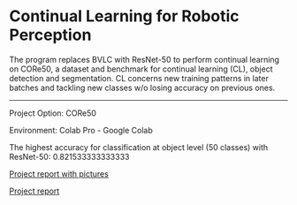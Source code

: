 # Continual Learning for Robotic Perception

The program replaces BVLC with ResNet-50 to perform continual learning on CORe50, a dataset and benchmark for continual learning (CL), object detection and segmentation. CL concerns new training patterns in later batches and tackling new classes w/o losing accuracy on previous ones.

---
Project Option: CORe50

Environment: Colab Pro - Google Colab

The highest accuracy for classification at object level (50 classes) with ResNet-50: 0.821533333333333

[Project report with pictures](https://github.com/marxshen/Continual-Learning-for-Robotic-Perception/blob/master/Report%20for%20Continual%20Learning%20(CL)%20for%20Robotic%20Perception.pdf)

[Project report](https://github.com/marxshen/Continual-Learning-for-Robotic-Perception/blob/master/Report%20for%20Continual%20Learning%20(CL)%20for%20Robotic%20Perception.md)

